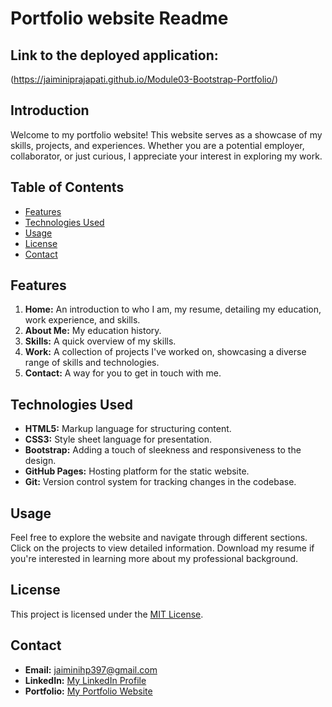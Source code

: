 # Portfolio website Readme

## Link to the deployed application:
(https://jaiminiprajapati.github.io/Module03-Bootstrap-Portfolio/)

## Introduction
Welcome to my portfolio website! This website serves as a showcase of my skills, projects, and experiences. Whether you are a potential employer, collaborator, or just curious, I appreciate your interest in exploring my work.

## Table of Contents
- [Features](#features)
- [Technologies Used](#technologies-used)
- [Usage](#usage)
- [License](#license)
- [Contact](#contact)

## Features
1. **Home:** An introduction to who I am, my resume, detailing my education, work experience, and skills.
2. **About Me:** My education history.
3. **Skills:** A quick overview of my skills.
4. **Work:** A collection of projects I've worked on, showcasing a diverse range of skills and technologies.
5. **Contact:** A way for you to get in touch with me.

## Technologies Used
- **HTML5:** Markup language for structuring content.
- **CSS3:** Style sheet language for presentation.
- **Bootstrap:** Adding a touch of sleekness and responsiveness to the design.
- **GitHub Pages:** Hosting platform for the static website.
- **Git:** Version control system for tracking changes in the codebase.

## Usage
Feel free to explore the website and navigate through different sections. Click on the projects to view detailed information. Download my resume if you're interested in learning more about my professional background.

## License
This project is licensed under the [MIT License](LICENSE).

## Contact
- **Email:** jaiminihp397@gmail.com
- **LinkedIn:** [My LinkedIn Profile](https://www.linkedin.com/in/jaimini-prajapati-02a92a25a/)
- **Portfolio:** [My Portfolio Website](https://jaiminiprajapati.github.io/Module03-Bootstrap-Portfolio/)